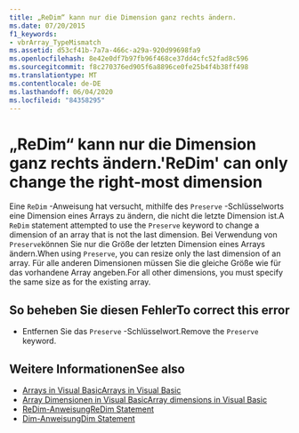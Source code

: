 ```yaml
---
title: „ReDim“ kann nur die Dimension ganz rechts ändern.
ms.date: 07/20/2015
f1_keywords:
- vbrArray_TypeMismatch
ms.assetid: d53cf41b-7a7a-466c-a29a-920d99698fa9
ms.openlocfilehash: 8e42e0df7b97fb96f468ce37dd4cfc52fad8c596
ms.sourcegitcommit: f8c270376ed905f6a8896ce0fe25b4f4b38ff498
ms.translationtype: MT
ms.contentlocale: de-DE
ms.lasthandoff: 06/04/2020
ms.locfileid: "84358295"
---
```

# <a name="redim-can-only-change-the-right-most-dimension"></a><span data-ttu-id="77677-102">„ReDim“ kann nur die Dimension ganz rechts ändern.</span><span class="sxs-lookup"><span data-stu-id="77677-102">'ReDim' can only change the right-most dimension</span></span>
<span data-ttu-id="77677-103">Eine `ReDim` -Anweisung hat versucht, mithilfe des `Preserve` -Schlüsselworts eine Dimension eines Arrays zu ändern, die nicht die letzte Dimension ist.</span><span class="sxs-lookup"><span data-stu-id="77677-103">A `ReDim` statement attempted to use the `Preserve` keyword to change a dimension of an array that is not the last dimension.</span></span> <span data-ttu-id="77677-104">Bei Verwendung von `Preserve`können Sie nur die Größe der letzten Dimension eines Arrays ändern.</span><span class="sxs-lookup"><span data-stu-id="77677-104">When using `Preserve`, you can resize only the last dimension of an array.</span></span> <span data-ttu-id="77677-105">Für alle anderen Dimensionen müssen Sie die gleiche Größe wie für das vorhandene Array angeben.</span><span class="sxs-lookup"><span data-stu-id="77677-105">For all other dimensions, you must specify the same size as for the existing array.</span></span>  
  
## <a name="to-correct-this-error"></a><span data-ttu-id="77677-106">So beheben Sie diesen Fehler</span><span class="sxs-lookup"><span data-stu-id="77677-106">To correct this error</span></span>  
  
- <span data-ttu-id="77677-107">Entfernen Sie das `Preserve` -Schlüsselwort.</span><span class="sxs-lookup"><span data-stu-id="77677-107">Remove the `Preserve` keyword.</span></span>  
  
## <a name="see-also"></a><span data-ttu-id="77677-108">Weitere Informationen</span><span class="sxs-lookup"><span data-stu-id="77677-108">See also</span></span>

- [<span data-ttu-id="77677-109">Arrays in Visual Basic</span><span class="sxs-lookup"><span data-stu-id="77677-109">Arrays in Visual Basic</span></span>](../programming-guide/language-features/arrays/index.md)
- [<span data-ttu-id="77677-110">Array Dimensionen in Visual Basic</span><span class="sxs-lookup"><span data-stu-id="77677-110">Array dimensions in Visual Basic</span></span>](../programming-guide/language-features/arrays/array-dimensions.md)
- [<span data-ttu-id="77677-111">ReDim-Anweisung</span><span class="sxs-lookup"><span data-stu-id="77677-111">ReDim Statement</span></span>](../language-reference/statements/redim-statement.md)
- [<span data-ttu-id="77677-112">Dim-Anweisung</span><span class="sxs-lookup"><span data-stu-id="77677-112">Dim Statement</span></span>](../language-reference/statements/dim-statement.md)
